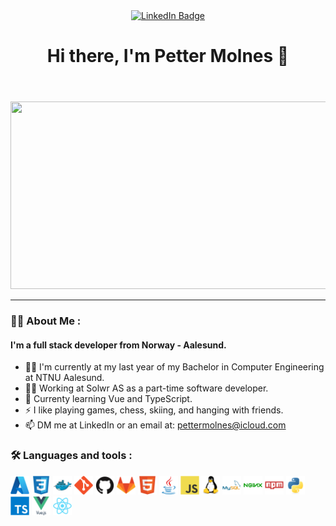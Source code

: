<header>
   <div align="center">
    <a href="https://www.linkedin.com/in/petter-molnes-532596202/">
      <img src="https://img.shields.io/badge/LinkedIn-blue?logo=linkedin&logoColor=white&style=for-the-badge" alt="LinkedIn Badge" />
    </a>
  </div>
  <h1 align="center">Hi there, I'm Petter Molnes 👋</h1>
</header>
<main>
  <div align="center">
    <img src="https://media.giphy.com/media/dWesBcTLavkZuG35MI/giphy.gif" width="600" height="300"/>
  </div>
</main>

---

### :man_technologist: About Me :
#### I'm a full stack developer from Norway - Aalesund.
- 👨‍🎓 I'm currently at my last year of my Bachelor in Computer Engineering at NTNU Aalesund.
- 👨‍💻 Working at Solwr AS as a part-time software developer.
- 📘 Currenty learning Vue and TypeScript.
- ⚡ I like playing games, chess, skiing, and hanging with friends.
- 📫 DM me at LinkedIn or an email at: pettermolnes@icloud.com

### 🛠️ Languages and tools :
<div>
   <img src="https://github.com/devicons/devicon/blob/master/icons/azure/azure-original.svg" width="30px"/>
   <img src="https://github.com/devicons/devicon/blob/master/icons/css3/css3-original.svg" width="30px" />
   <img src="https://github.com/devicons/devicon/blob/master/icons/docker/docker-original.svg" width="30px" />
   <img src="https://github.com/devicons/devicon/blob/master/icons/git/git-original.svg" width="30px" />
   <img src="https://github.com/devicons/devicon/blob/master/icons/github/github-original.svg" width="30px" />
   <img src="https://github.com/devicons/devicon/blob/master/icons/gitlab/gitlab-original.svg" width="30px" />
   <img src="https://github.com/devicons/devicon/blob/master/icons/html5/html5-original.svg" width="30px" />
   <img src="https://github.com/devicons/devicon/blob/master/icons/java/java-original.svg" width="30px" />
   <img src="https://github.com/devicons/devicon/blob/master/icons/javascript/javascript-original.svg" width="30px" />
   <img src="https://github.com/devicons/devicon/blob/master/icons/linux/linux-original.svg" width="30px" />
   <img src="https://github.com/devicons/devicon/blob/master/icons/mysql/mysql-original-wordmark.svg" width="30px" />
   <img src="https://github.com/devicons/devicon/blob/master/icons/nginx/nginx-original.svg" width="30px" />
   <img src="https://github.com/devicons/devicon/blob/master/icons/npm/npm-original-wordmark.svg" width="30px" />
   <img src="https://github.com/devicons/devicon/blob/master/icons/python/python-original.svg" width="30px" />
   <img src="https://github.com/devicons/devicon/blob/master/icons/typescript/typescript-original.svg" width="30px" />
   <img src="https://github.com/devicons/devicon/blob/master/icons/vuejs/vuejs-original-wordmark.svg" width="30px" />
   <img src="https://github.com/devicons/devicon/blob/master/icons/react/react-original.svg" width="30px" />
</div>

<!--
**PMolnes/PMolnes** is a ✨ _special_ ✨ repository because its `README.md` (this file) appears on your GitHub profile.

Here are some ideas to get you started:

- 🔭 I’m currently working on ...
- 🌱 I’m currently learning ...
- 👯 I’m looking to collaborate on ...
- 🤔 I’m looking for help with ...
- 💬 Ask me about ...
- 📫 How to reach me: ...
- 😄 Pronouns: ...
- ⚡ Fun fact: ...
-->
